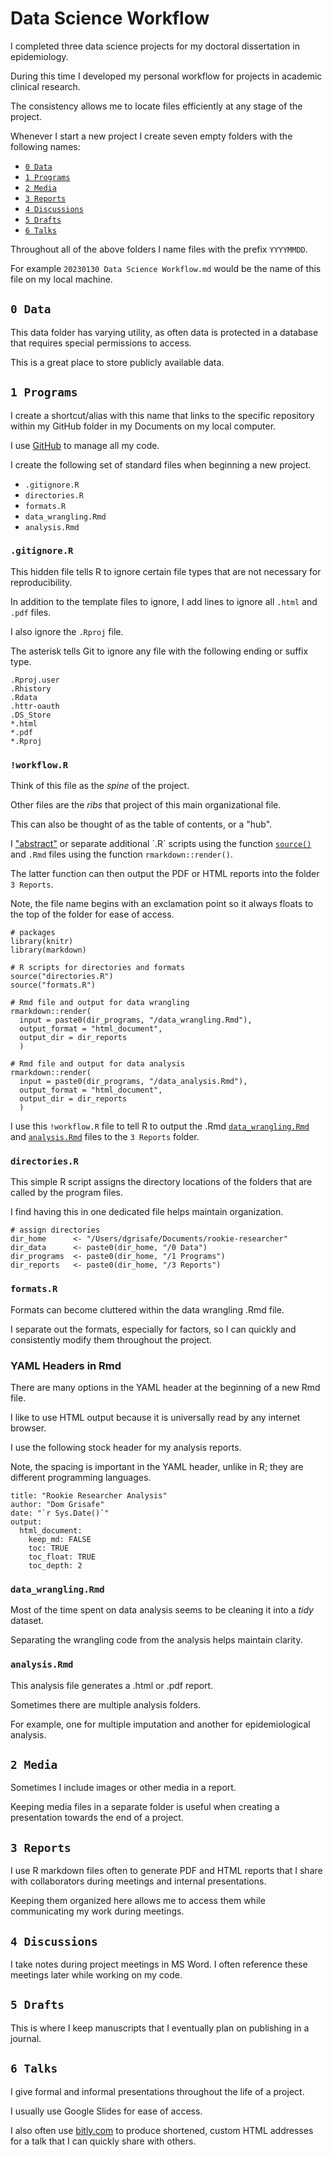 # Data Science Workflow

I completed three data science projects for my doctoral dissertation in epidemiology. 

During this time I developed my personal workflow for projects in academic clinical research. 

The consistency allows me to locate files efficiently at any stage of the project.

Whenever I start a new project I create seven empty folders with the following names:

* [`0 Data`](https://github.com/dgrisafe/rookie-researcher/blob/main/Data%20Science%20Workflow.md#0-data)
* [`1 Programs`](https://github.com/dgrisafe/rookie-researcher/blob/main/Data%20Science%20Workflow.md#1-programs)
* [`2 Media`](https://github.com/dgrisafe/rookie-researcher/blob/main/Data%20Science%20Workflow.md#2-media)
* [`3 Reports`](https://github.com/dgrisafe/rookie-researcher/blob/main/Data%20Science%20Workflow.md#3-reports)
* [`4 Discussions`](https://github.com/dgrisafe/rookie-researcher/blob/main/Data%20Science%20Workflow.md#4-discussions)
* [`5 Drafts`](https://github.com/dgrisafe/rookie-researcher/blob/main/Data%20Science%20Workflow.md#5-drafts)
* [`6 Talks`](https://github.com/dgrisafe/rookie-researcher/blob/main/Data%20Science%20Workflow.md#6-talks)

Throughout all of the above folders I name files with the prefix `YYYYMMDD`. 

For example `20230130 Data Science Workflow.md` would be the name of this file on my local machine.


## `0 Data`

This data folder has varying utility, as often data is protected in a database that requires special permissions to access. 

This is a great place to store publicly available data.


## `1 Programs`

I create a shortcut/alias with this name that links to the specific repository within my GitHub folder in my Documents on my local computer. 

I use [GitHub](https://github.com/dgrisafe/rookie-researcher/blob/main/Git%20and%20GitHub.md) to manage all my code.

I create the following set of standard files when beginning a new project.

* `.gitignore.R`
* `directories.R`
* `formats.R`
* `data_wrangling.Rmd`
* `analysis.Rmd`

### `.gitignore.R`

This hidden file tells R to ignore certain file types that are not necessary for reproducibility. 

In addition to the template files to ignore, I add lines to ignore all `.html` and `.pdf` files. 

I also ignore the `.Rproj` file. 

The asterisk tells Git to ignore any file with the following ending or suffix type.

```
.Rproj.user
.Rhistory
.Rdata
.httr-oauth
.DS_Store
*.html
*.pdf
*.Rproj
```

### `!workflow.R`

Think of this file as the *spine* of the project. 

Other files are the *ribs* that project of this main organizational file. 

This can also be thought of as the table of contents, or a "hub".

I ["abstract"](https://en.wikipedia.org/wiki/Abstraction_principle_(computer_programming)) or separate additional `.R` scripts using the function [`source()`](https://bookdown.org/yihui/rmarkdown-cookbook/source-script.html) and `.Rmd` files using the function `rmarkdown::render()`. 

The latter function can then output the PDF or HTML reports into the folder `3 Reports`.

Note, the file name begins with an exclamation point so it always floats to the top of the folder for ease of access.

```
# packages
library(knitr)
library(markdown)

# R scripts for directories and formats
source("directories.R")
source("formats.R")

# Rmd file and output for data wrangling
rmarkdown::render(
  input = paste0(dir_programs, "/data_wrangling.Rmd"),
  output_format = "html_document",
  output_dir = dir_reports
  )
  
# Rmd file and output for data analysis
rmarkdown::render(
  input = paste0(dir_programs, "/data_analysis.Rmd"),
  output_format = "html_document",
  output_dir = dir_reports
  )
```

I use this `!workflow.R` file to tell R to output the .Rmd [`data_wrangling.Rmd`](https://github.com/dgrisafe/rookie-researcher/blob/main/Data%20Science%20Workflow.md#data_wranglingrmd) and [`analysis.Rmd`](https://github.com/dgrisafe/rookie-researcher/blob/main/Data%20Science%20Workflow.md#analysisrmd) files to the `3 Reports` folder. 

### `directories.R`

This simple R script assigns the directory locations of the folders that are called by the program files. 

I find having this in one dedicated file helps maintain organization.

```
# assign directories
dir_home      <- "/Users/dgrisafe/Documents/rookie-researcher"
dir_data      <- paste0(dir_home, "/0 Data")
dir_programs  <- paste0(dir_home, "/1 Programs")
dir_reports   <- paste0(dir_home, "/3 Reports")
```

### `formats.R`

Formats can become cluttered within the data wrangling .Rmd file. 

I separate out the formats, especially for factors, so I can quickly and consistently modify them throughout the project.

### YAML Headers in Rmd

There are many options in the YAML header at the beginning of a new Rmd file. 

I like to use HTML output because it is universally read by any internet browser.

I use the following stock header for my analysis reports.

Note, the spacing is important in the YAML header, unlike in R; they are different programming languages.

```
title: "Rookie Researcher Analysis"
author: "Dom Grisafe"
date: "`r Sys.Date()`"
output: 
  html_document:
    keep_md: FALSE
    toc: TRUE
    toc_float: TRUE
    toc_depth: 2
```

### `data_wrangling.Rmd`

Most of the time spent on data analysis seems to be cleaning it into a *tidy* dataset. 

Separating the wrangling code from the analysis helps maintain clarity.

### `analysis.Rmd`

This analysis file generates a .html or .pdf report. 

Sometimes there are multiple analysis folders. 

For example, one for multiple imputation and another for epidemiological analysis.


## `2 Media`

Sometimes I include images or other media in a report. 

Keeping media files in a separate folder is useful when creating a presentation towards the end of a project.  


## `3 Reports`

I use R markdown files often to generate PDF and HTML reports that I share with collaborators during meetings and internal presentations. 

Keeping them organized here allows me to access them while communicating my work during meetings.


## `4 Discussions`

I take notes during project meetings in MS Word. I often reference these meetings later while working on my code.


## `5 Drafts`

This is where I keep manuscripts that I eventually plan on publishing in a journal.


## `6 Talks`

I give formal and informal presentations throughout the life of a project. 

I usually use Google Slides for ease of access. 

I also often use [bitly.com](https://bitly.com/) to produce shortened, custom HTML addresses for a talk that I can quickly share with others.
